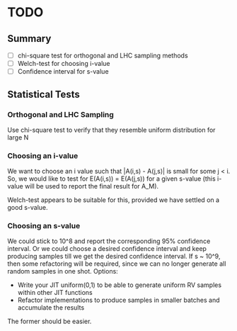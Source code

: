 # TODO
## Summary
- [ ] chi-square test for orthogonal and LHC sampling methods
- [ ] Welch-test for choosing i-value
- [ ] Confidence interval for s-value

## Statistical Tests
### Orthogonal and LHC Sampling
Use chi-square test to verify that they resemble uniform distribution for large N
### Choosing an i-value 
We want to choose an i value such that |A(i,s) - A(j,s)| is small
for some j < i. So, we would like to test for E(A(i,s)) = E(A(j,s))
for a given s-value (this i-value will be used to report the final
result for A_M).

Welch-test appears to be suitable for this, provided we have settled
on a good s-value.

### Choosing an s-value
We could stick to 10^8 and report the corresponding 95% confidence
interval. Or we could choose a desired confidence interval and
keep producing samples till we get the desired confidence interval.
If s ~ 10^9, then some refactoring will be required, since we can
no longer generate all random samples in one shot. Options:
- Write your JIT uniform(0,1) to be able to generate uniform RV samples
within other JIT functions
- Refactor implementations to produce samples in smaller batches and
accumulate the results

The former should be easier.
